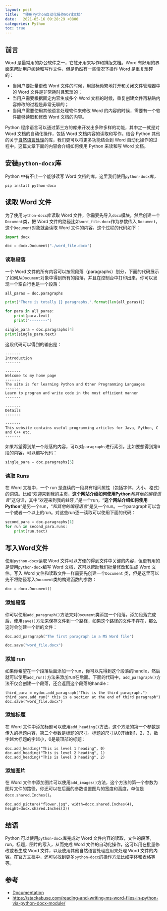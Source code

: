 ```yaml
---
layout: post
title:  "使用Python自动化操作Word文档"
date:   2021-05-16 09:28:29 +0800
categories: Python
toc: true
---
```


## 前言

Word 是最常用的办公软件之一，它蛀牙用来写作和排版文档。Word 有好用的界面来帮助用户阅读和写作文件，但是仍然有一些情况下操作 Word 是重复琐碎的：

* 当用户要批量更改 Word 文件的时候，用鼠标频繁地打开和关闭文件管理器中的 Word 文件是非常耗时且繁琐的；
* 当用户需要根据固定内容生成多个 Word 文档的时候，重复创建文件再粘贴内容修改的过程是非常无聊的；
* 当用户需要使用其他语言处理软件来修改 Word 的内容的时候，需要有一个软件能够读取和修改 Word 文档的内容。

Python 程序语言可以通过第三方的库来开发出多种多样的功能，其中之一就是对 Word 文档的自动化操作，包括 Word 文档内容的读取和写作。结合 Python 其他的关于[自然语言处理](https://stackabuse.com/what-is-natural-language-processing/)的库，我们更可以将更多功能结合到 Word 自动化操作的过程中。这篇文章下面的内容会介绍如何使用 Python 来读和写 Word 文档。

## 安装``python-docx``库

Python 中有不止一个能够读写 Word 文档的库。这里我们使用``python-docx``库，

```
pip install python-docx
```

## 读取 Word 文件

为了使用``python-docx``库读取 Word 文件，你需要先导入``docx``模块，然后创建一个``Document``类，把 Word 文件的路径比如``word_file.docx``作为参数传入 ``Document``，这个``Document``对象就会读取 Word 文件的内容。这个过程的代码如下：

```python
import docx

doc = docx.Document("./word_file.docx")
```

### 读取段落

一个 Word 文件的所有内容可以按照段落（paragraphs）划分，下面的代码展示了如何从``Document``对象中得到所有的段落，并且在控制台中打印出来，你可以发现一个空白行也是一个段落：

```python
all_paras = doc.paragraphs

print("There is totally {} paragraphs.".format(len(all_paras)))

for para in all_paras:
    print(para.text)
    print("--------")

single_para = doc.paragraphs[4]
print(single_para.text)
```

这段代码可以得到的输出是：

```
-------
Introduction
-------

-------
Welcome to my home page
-------
The site is for learning Python and Other Programming Languages
-------
Learn to program and write code in the most efficient manner
-------

-------
Details
-------

-------
This website contains useful programming articles for Java, Python, C and C++ etc.
-------
```

如果希望得到某一个段落的内容，可以对``paragraphs``进行索引，比如要想得到第6段的内容，可以编写代码：

```python
single_para = doc.paragraphs[5]
```

### 读取 Runs

在 Word 文档中，一个 run 是连续的一段具有相同属性（包括字体，大小，格式）的词语。比如“欢迎来到我的主页，**这个网站介绍如何使用Python**_和其他的编程语言_”这句话，其中“欢迎来到我的蛀牙，”是一个run，“**这个网站介绍如何使用Python**”是另一个run，“_和其他的编程语言_”是又一个run。一个paragraph可以含一个或者一个以上的run。对这些run逐一读取可以使用下面的代码：

```python
second_para = doc.paragraphs[1]
for run in second_para.runs:
    print(run.text)
```

## 写入Word文件


使用``python-docx``读取 Word 文件可以方便的得到文件中关键的内容，但更有用的是使用``python-docx``编写 Word 文档，这可以帮助我们批量修改和生成 Word 文件。写入 Word 文件和读取文件一样需要先创建一个``Document`` 类，但是这里可以先不将路径写入``Document``类的构建函数的参数：

```python
doc = docx.Document()
```

### 添加段落

你可以使用``add_paragraph()``方法来对``Document``类添加一个段落，添加段落完成后，使用``save()``方法来保存文件到一个路径，如果这个路径的文件不存在，那么这时会创建一个新的文件：

```python
doc.add_paragraph("The first paragraph in a MS Word file")

doc.save("word_file.docx")
```

### 添加 run

如果你希望在一个段落后面添加一个run，你可以先得到这个段落的handle，然后就可以使用``add_run()``方法来添加run在后面。下面的代码中，``add_paragraph()``方法不仅会创建一个段落，还会返回这个段落的handle：

```
third_para = mydoc.add_paragraph("This is the third paragraph.")
third_para.add_run(" this is a section at the end of third paragraph")
doc.save("word_file.docx")
```

### 添加标题

在 Word 文件中添加标题可以使用``add_heading()``方法，这个方法的第一个参数是传入的标题内容，第二个参数是标题的尺寸。标题的尺寸从0开始到1，2，3，数字越大标题的字越小，0是最顶部的标题：

```
doc.add_heading("This is level 1 heading", 0)
doc.add_heading("This is level 2 heading", 1)
doc.add_heading("This is level 3 heading", 2)
```

### 添加图片

在 Word 文件中添加图片可以使用``add_images()``方法，这个方法的第一个参数为图片文件的路径，你还可以在后面的参数设置图片的宽度和高度，单位是``docx.shared.Inches()``。

```
doc.add_picture("flower.jpg", width=docx.shared.Inches(4), height=docx.shared.Inches(3))
```

## 结语

Python 可以使用``python-docx``库完成对 Word 文件内容的读取，文件的段落，run，标题，图片的写入，从而完成 Word 文件的自动化操作，这可以用在批量修改或者生成 Word 文件，以及使用其他自然语言处理应用来处理 Word 文件的内容。在[官方文档](https://python-docx.readthedocs.io/en/latest/)中，还可以找到更多``python-docx``的操作方法比如字体和表格等等。

## 参考

* [Documentation](https://python-docx.readthedocs.io/en/latest/)
* <https://stackabuse.com/reading-and-writing-ms-word-files-in-python-via-python-docx-module/>
